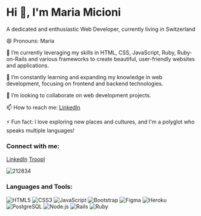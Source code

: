 

# Hi 👋, I'm Maria Micioni

A dedicated and enthusiastic Web Developer, currently living in Switzerland

😄 Pronouns: Maria

🔭 I’m currently leveraging my skills in HTML, CSS, JavaScript, Ruby, Ruby-on-Rails and various frameworks to create beautiful, user-friendly websites and applications.

🌱 I’m constantly learning and expanding my knowledge in web development, focusing on frontend and backend technologies.

👯 I’m looking to collaborate on web development projects.

📫 How to reach me: [LinkedIn](https://www.linkedin.com/in/maria-micioni/?locale=en_US)

⚡ Fun fact: I love exploring new places and cultures, and I'm a polyglot who speaks multiple languages!

### Connect with me:
[LinkedIn](https://www.linkedin.com/in/maria-micioni/?locale=en_US)
[Troopl](https://troopl.com/mariamicioni)

![212834](https://user-images.githubusercontent.com/64316347/232320674-3a74de36-7307-4509-a4ad-3c462961a7f2.gif)



### Languages and Tools:
![HTML5](https://img.shields.io/badge/-HTML5-E34F26?style=flat-square&logo=html5&logoColor=white)
![CSS3](https://img.shields.io/badge/-CSS3-1572B6?style=flat-square&logo=css3)
![JavaScript](https://img.shields.io/badge/-JavaScript-F7DF1E?style=flat-square&logo=javascript&logoColor=black)
![Bootstrap](https://img.shields.io/badge/-Bootstrap-563D7C?style=flat-square&logo=bootstrap&logoColor=white)
![Figma](https://img.shields.io/badge/-Figma-F24E1E?style=flat-square&logo=figma&logoColor=white)
![Heroku](https://img.shields.io/badge/-Heroku-430098?style=flat-square&logo=heroku&logoColor=white)
![PostgreSQL](https://img.shields.io/badge/-PostgreSQL-336791?style=flat-square&logo=postgresql&logoColor=white)
![Node.js](https://img.shields.io/badge/-Node.js-339933?style=flat-square&logo=node.js&logoColor=white)
![Rails](https://img.shields.io/badge/-Rails-CC0000?style=flat-square&logo=ruby-on-rails&logoColor=white)
![Ruby](https://img.shields.io/badge/-Ruby-CC342D?style=flat-square&logo=ruby&logoColor=white)
